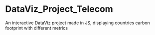 # DataViz_Project_Telecom
An interactive DataViz project made in JS, displaying countries carbon footprint with different metrics
